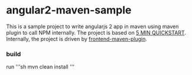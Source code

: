 # angular2-maven-sample
This is a sample project to write angularjs 2 app in maven using maven plugin to call NPM internally. The project is based on [5 MIN QUICKSTART](https://angular.io/docs/ts/latest/quickstart.html). Internally, the project is driven by [frontend-maven-plugin](https://github.com/eirslett/frontend-maven-plugin).

### build
run
'''sh
mvn clean install
'''